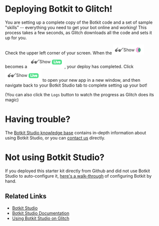 # Deploying Botkit to Glitch!

You are setting up a complete copy of the Botkit code and a set of sample "skills" -- everything you need to get your bot online and working!
This process takes a few seconds, as Glitch downloads all the code and sets it up for you.

Check the upper left corner of your screen. When the ![spinning indicator](docs/glitch_installing.gif) becomes a ![show live indicator](docs/glitch_live.png), your deploy has completed.
Click ![show live indicator](docs/glitch_live.png) to open your new app in a new window, and then navigate back to your Botkit Studio tab to complete setting up your bot!

(You can also click the `Logs` button to watch the progress as Glitch does its magic)

# Having trouble?
The [Botkit Studio knowledge base](https://botkit.groovehq.com/) contains in-depth information about using Botkit Studio, or you can [contact us](https://botkit.groovehq.com/knowledge_base/topics/contact-us-23) directly.

# Not using Botkit Studio?
If you deployed this starter kit directly from Github and did not use Botkit Studio to auto-configure it, [here's a walk-through](https://github.com/howdyai/botkit/blob/master/docs/provisioning/slack-events-api.md) of configuring Botkit by hand.

## Related Links
* [Botkit Studio](https://www.botkit.ai/)
* [Botkit Studio Documentation](https://botkit.groovehq.com/)
* [Using Botkit Studio on Glitch](https://botkit.groovehq.com/knowledge_base/topics/hosting-your-bot-on-glitch)
